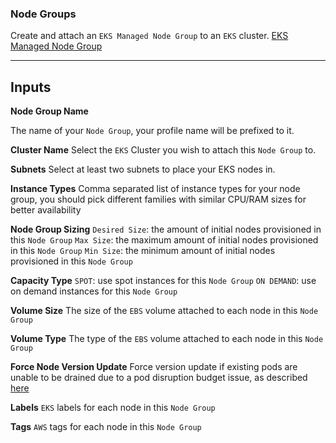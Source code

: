 ### Node Groups

Create and attach an `EKS Managed Node Group` to an `EKS` cluster.
<a href="https://docs.aws.amazon.com/eks/latest/userguide/managed-node-groups.html)" target="_blank">EKS Managed Node Group</a>


---
## Inputs
**Node Group Name**

The name of your `Node Group`, your profile name will be prefixed to it.

**Cluster Name**
Select the `EKS` Cluster you wish to attach this `Node Group` to.

**Subnets**
Select at least two subnets to place your EKS nodes in.

**Instance Types**
Comma separated list of instance types for your node group, you should pick different families with similar CPU/RAM sizes for better availability

**Node Group Sizing**
`Desired Size`: the amount of initial nodes provisioned in this `Node Group`
`Max Size`: the maximum amount of initial nodes provisioned in this `Node Group`
`Min Size`: the minimum amount of initial nodes provisioned in this `Node Group`

**Capacity Type**
`SPOT`: use spot instances for this `Node Group`
`ON DEMAND`: use on demand instances for this `Node Group`

**Volume Size**
The size of the `EBS` volume attached to each node in this `Node Group` 

**Volume Type**
The type of the `EBS` volume attached to each node in this `Node Group` 

**Force Node Version Update**
Force version update if existing pods are unable to be drained due to a pod disruption budget issue, as described <a href="https://docs.aws.amazon.com/eks/latest/userguide/managed-node-update-behavior.html" target="_blank">here</a>

**Labels**
`EKS` labels for each node in this `Node Group`

**Tags**
`AWS` tags for each node in this `Node Group`

